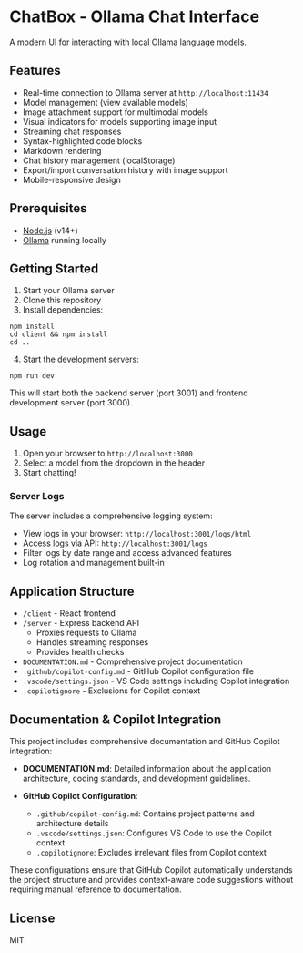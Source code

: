 # ChatBox - Ollama Chat Interface

A modern UI for interacting with local Ollama language models.

## Features

- Real-time connection to Ollama server at `http://localhost:11434`
- Model management (view available models)
- Image attachment support for multimodal models
- Visual indicators for models supporting image input
- Streaming chat responses
- Syntax-highlighted code blocks
- Markdown rendering
- Chat history management (localStorage)
- Export/import conversation history with image support
- Mobile-responsive design

## Prerequisites

- [Node.js](https://nodejs.org) (v14+)
- [Ollama](https://ollama.ai) running locally

## Getting Started

1. Start your Ollama server
2. Clone this repository
3. Install dependencies:

```
npm install
cd client && npm install
cd ..
```

4. Start the development servers:

```
npm run dev
```

This will start both the backend server (port 3001) and frontend development server (port 3000).

## Usage

1. Open your browser to `http://localhost:3000`
2. Select a model from the dropdown in the header
3. Start chatting!

### Server Logs

The server includes a comprehensive logging system:

- View logs in your browser: `http://localhost:3001/logs/html`
- Access logs via API: `http://localhost:3001/logs`
- Filter logs by date range and access advanced features
- Log rotation and management built-in

## Application Structure

- `/client` - React frontend
- `/server` - Express backend API
  - Proxies requests to Ollama
  - Handles streaming responses
  - Provides health checks
- `DOCUMENTATION.md` - Comprehensive project documentation
- `.github/copilot-config.md` - GitHub Copilot configuration file
- `.vscode/settings.json` - VS Code settings including Copilot integration
- `.copilotignore` - Exclusions for Copilot context

## Documentation & Copilot Integration

This project includes comprehensive documentation and GitHub Copilot integration:

- **DOCUMENTATION.md**: Detailed information about the application architecture, coding standards, and development guidelines.

- **GitHub Copilot Configuration**: 
  - `.github/copilot-config.md`: Contains project patterns and architecture details
  - `.vscode/settings.json`: Configures VS Code to use the Copilot context
  - `.copilotignore`: Excludes irrelevant files from Copilot context

These configurations ensure that GitHub Copilot automatically understands the project structure and provides context-aware code suggestions without requiring manual reference to documentation.

## License

MIT

